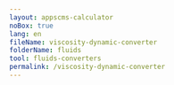 ```yaml
---
layout: appscms-calculator
noBox: true
lang: en
fileName: viscosity-dynamic-converter
folderName: fluids
tool: fluids-converters
permalink: /viscosity-dynamic-converter
---
```


